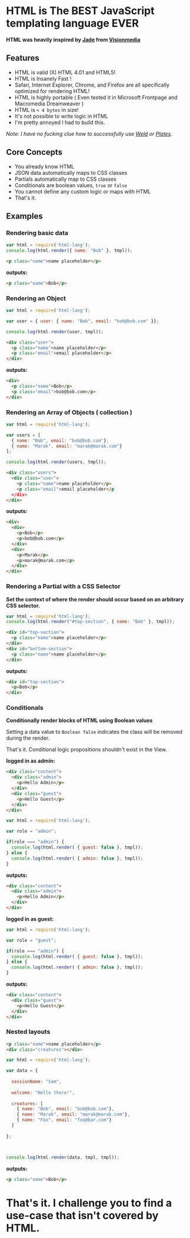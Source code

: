 # HTML is The BEST JavaScript templating language EVER

**HTML was heavily inspired by [Jade](http://github.com/visionmedia/jade) from [Visionmedia](http://github.com/visionmedia/)**

## Features

 - HTML is valid (X) HTML 4.01 and HTML5!
 - HTML is Insanely Fast !
 - Safari, Internet Explorer, Chrome, and Firefox are all specifically optimized for rendering HTML!
 - HTML is highly portable ( Even tested it in Microsoft Frontpage and Macromedia Dreamweaver )
 - HTML is `< 4 bytes` in size!
 - It's not possible to write logic in HTML
 - I'm pretty annoyed I had to build this. 
 
*Note: I have no fucking clue how to successfully use [Weld](https://github.com/hij1nx/weld) or [Plates](https://github.com/flatiron/plates).*

## Core Concepts

 - You already know HTML
 - JSON data automatically maps to CSS classes
 - Partials automatically map to CSS classes
 - Conditionals are boolean values, `true` or `false`
 - You cannot define any custom logic or maps with HTML
 - That's it.

## Examples

### Rendering basic data

```js
var html = require('html-lang');
console.log(html.render({ name: "Bob" }, tmpl));
```

```html
<p class="name">name placeholder</p>
```

**outputs:**

```html
<p class="name">Bob</p>
```

### Rendering an Object

```js
var html = require('html-lang');

var user = { user: { name: "Bob", email: "bob@bob.com" }};

console.log(html.render(user, tmpl));
```

```html
<div class="user">
  <p class="name">name placeholder</p>
  <p class="email">email placeholder</p>
</div>
```

**outputs:**

```html
<div>
  <p class="name">Bob</p>
  <p class="email">bob@bob.com</p>
</div>
```

### Rendering an Array of Objects ( collection )

```js
var html = require('html-lang');

var users = [ 
  { name: "Bob", email: "bob@bob.com"}, 
  { name: "Marak", email: "marak@marak.com"}
];

console.log(html.render(users, tmpl));
```


```html
<div class="users">
  <div class="user">
    <p class="name">name placeholder</p>
    <p class="email">email placeholder</p
  </div>
</div>
```

**outputs:**

```html
<div>
  <div>
    <p>Bob</p>
    <p>bob@bob.com</p>
  </div>
  <div>
    <p>Marak</p>
    <p>marak@marak.com</p>
  </div>
</div>
```

### Rendering a Partial with a CSS Selector

**Set the context of where the render should occur based on an arbitrary CSS selector.**

```js
var html = require('html-lang');
console.log(html.render("#top-section", { name: "Bob" }, tmpl));
```

```html
<div id="top-section">
  <p class="name">name placeholder</p>
</div>
<div id="bottom-section">
  <p class="name">name placeholder</p>
</div>
```

**outputs:**

```html
<div id="top-section">
  <p>Bob</p>
</div>
```

### Conditionals

**Conditionally render blocks of HTML using Boolean values**

Setting a data value to `Boolean false` indicates the class will be removed during the render. 

That's it. Conditional logic propositions shouldn't exist in the View.  

**logged in as admin:**

```html
<div class="content">
  <div class="admin">
    <p>Hello Admin</p>
  </div>
  <div class="guest">
    <p>Hello Guest</p>
  </div>
</div>
```

```js
var html = require('html-lang');

var role = "admin";

if(role === "admin") {
  console.log(html.render( { guest: false }, tmpl));
} else {
  console.log(html.render( { admin: false }, tmpl));
}
```

**outputs:**

```html
<div class="content">
  <div class="admin">
    <p>Hello Admin</p>
  </div>
</div>
```

**logged in as guest:**

```js
var html = require('html-lang');

var role = "guest";

if(role === "admin") {
  console.log(html.render( { guest: false }, tmpl));
} else {
  console.log(html.render( { admin: false }, tmpl));
}
```

**outputs:**

```html
<div class="content">
  <div class="guest">
    <p>Hello Guest</p>
  </div>
</div>
```


### Nested layouts

```html
<p class="name">name placeholder</p>
<div class="creatures"></div>
```

```js
var html = require('html-lang');

var data = {
  
  sessionName: "Sam",
  
  welcome: "Hello there!",
  
  creatures: [ 
    { name: "Bob", email: "bob@bob.com"}, 
    { name: "Marak", email: "marak@marak.com"},
    { name: "Foo", email: "foo@bar.com"}
  ]
  
};



console.log(html.render(data, tmpl, tmpl));
```
**outputs:**

```html
<p class="name">Bob</p>
```

# That's it. I challenge you to find a use-case that isn't covered by HTML.